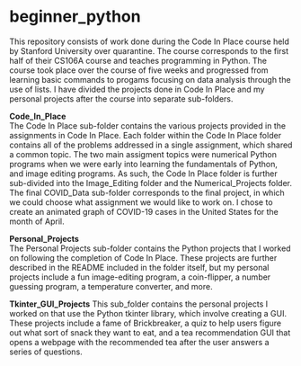 # beginner_python
This repository consists of work done during the Code In Place course held by Stanford University over quarantine. The course corresponds to the first half of their CS106A course and teaches programming in Python. The course took place over the course of five weeks and progressed from learning basic commands to progams focusing on data analysis through the use of lists. I have divided the projects done in Code In Place and my personal projects after the course into separate sub-folders.

**Code_In_Place**   
The Code In Place sub-folder contains the various projects provided in the assignments in Code In Place. Each folder within the Code In Place folder contains all of the problems addressed in a single assignment, which shared a common topic. The two main assigment topics were numerical Python programs when we were early into learning the fundamentals of Python, and image editing programs. As such, the Code In Place folder is further sub-divided into the Image_Editing folder and the Numerical_Projects folder. The final COVID_Data sub-folder corresponds to the final project, in which we could choose what assignment we would like to work on. I chose to create an animated graph of COVID-19 cases in the United States for the month of April.

**Personal_Projects**  
The Personal Projects sub-folder contains the Python projects that I worked on following the completion of Code In Place. These projects are further described in the README included in the folder itself, but my personal projects include a fun image-editing program, a coin-flipper, a number guessing program, a temperature converter, and more.

**Tkinter_GUI_Projects**
This sub_folder contains the personal projects I worked on that use the Python tkinter library, which involve creating a GUI. These projects include a fame of Brickbreaker, a quiz to help users figure out what sort of snack they want to eat, and a tea recommendation GUI that opens a webpage with the recommended tea after the user answers a series of questions.
